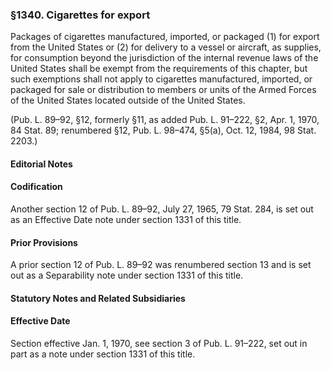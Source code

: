 ### §1340. Cigarettes for export ###

Packages of cigarettes manufactured, imported, or packaged (1) for export from the United States or (2) for delivery to a vessel or aircraft, as supplies, for consumption beyond the jurisdiction of the internal revenue laws of the United States shall be exempt from the requirements of this chapter, but such exemptions shall not apply to cigarettes manufactured, imported, or packaged for sale or distribution to members or units of the Armed Forces of the United States located outside of the United States.

(Pub. L. 89–92, §12, formerly §11, as added Pub. L. 91–222, §2, Apr. 1, 1970, 84 Stat. 89; renumbered §12, Pub. L. 98–474, §5(a), Oct. 12, 1984, 98 Stat. 2203.)

#### **Editorial Notes** ####

#### Codification ####

Another section 12 of Pub. L. 89–92, July 27, 1965, 79 Stat. 284, is set out as an Effective Date note under section 1331 of this title.

#### Prior Provisions ####

A prior section 12 of Pub. L. 89–92 was renumbered section 13 and is set out as a Separability note under section 1331 of this title.

#### **Statutory Notes and Related Subsidiaries** ####

#### Effective Date ####

Section effective Jan. 1, 1970, see section 3 of Pub. L. 91–222, set out in part as a note under section 1331 of this title.